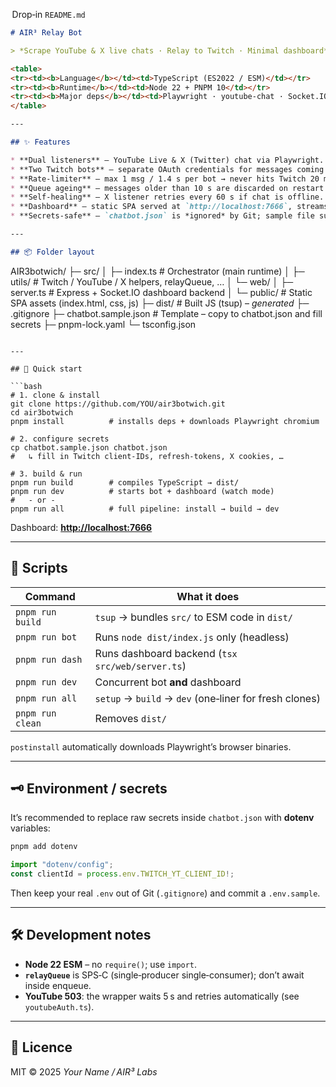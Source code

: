  Drop‑in `README.md`

```markdown
# AIR³ Relay Bot

> *Scrape YouTube & X live chats · Relay to Twitch · Minimal dashboard*

<table>
<tr><td><b>Language</b></td><td>TypeScript (ES2022 / ESM)</td></tr>
<tr><td><b>Runtime</b></td><td>Node 22 + PNPM 10</td></tr>
<tr><td><b>Major deps</b></td><td>Playwright · youtube‑chat · Socket.IO · zod · Express</td></tr>
</table>

---

## ✨ Features

* **Dual listeners** – YouTube Live & X (Twitter) chat via Playwright.
* **Two Twitch bots** – separate OAuth credentials for messages coming from YT and X.
* **Rate‑limiter** – max 1 msg / 1.4 s per bot → never hits Twitch 20 msg / 30 s cap.
* **Queue ageing** – messages older than 10 s are discarded on restart (no backlog spam).
* **Self‑healing** – X listener retries every 60 s if chat is offline.
* **Dashboard** – static SPA served at `http://localhost:7666`, streams last 50 log lines.
* **Secrets‑safe** – `chatbot.json` is *ignored* by Git; sample file supplied.

---

## 📦 Folder layout

```

AIR3botwich/
├─ src/
│  ├─ index.ts            # Orchestrator (main runtime)
│  ├─ utils/              # Twitch / YouTube / X helpers, relayQueue, …
│  └─ web/
│     ├─ server.ts        # Express + Socket.IO dashboard backend
│     └─ public/          # Static SPA assets (index.html, css, js)
├─ dist/                  # Built JS (tsup) – *generated*
├─ .gitignore
├─ chatbot.sample.json    # Template – copy to chatbot.json and fill secrets
├─ pnpm-lock.yaml
└─ tsconfig.json

````

---

## 🚀 Quick start

```bash
# 1. clone & install
git clone https://github.com/YOU/air3botwich.git
cd air3botwich
pnpm install          # installs deps + downloads Playwright chromium

# 2. configure secrets
cp chatbot.sample.json chatbot.json
#   ↳ fill in Twitch client‑IDs, refresh‑tokens, X cookies, …

# 3. build & run
pnpm run build        # compiles TypeScript → dist/
pnpm run dev          # starts bot + dashboard (watch mode)
#   ‑ or ‑
pnpm run all          # full pipeline: install → build → dev
````

Dashboard: **[http://localhost:7666](http://localhost:7666)**

---

## 🔧 Scripts

| Command          | What it does                                           |
| ---------------- | ------------------------------------------------------ |
| `pnpm run build` | `tsup` → bundles `src/` to ESM code in `dist/`         |
| `pnpm run bot`   | Runs `node dist/index.js` only (headless)              |
| `pnpm run dash`  | Runs dashboard backend (`tsx src/web/server.ts`)       |
| `pnpm run dev`   | Concurrent bot **and** dashboard                       |
| `pnpm run all`   | `setup` → `build` → `dev` (one‑liner for fresh clones) |
| `pnpm run clean` | Removes `dist/`                                        |

`postinstall` automatically downloads Playwright’s browser binaries.

---

## 🗝️ Environment / secrets

It’s recommended to replace raw secrets inside `chatbot.json` with **dotenv** variables:

```bash
pnpm add dotenv
```

```ts
import "dotenv/config";
const clientId = process.env.TWITCH_YT_CLIENT_ID!;
```

Then keep your real `.env` out of Git (`.gitignore`) and commit a `.env.sample`.

---

## 🛠️ Development notes

* **Node 22 ESM** – no `require()`; use `import`.
* **`relayQueue`** is SPS‑C (single‑producer single‑consumer); don’t await inside enqueue.
* **YouTube 503**: the wrapper waits 5 s and retries automatically (see `youtubeAuth.ts`).

---

## 📝 Licence

MIT © 2025 *Your Name / AIR³ Labs*

